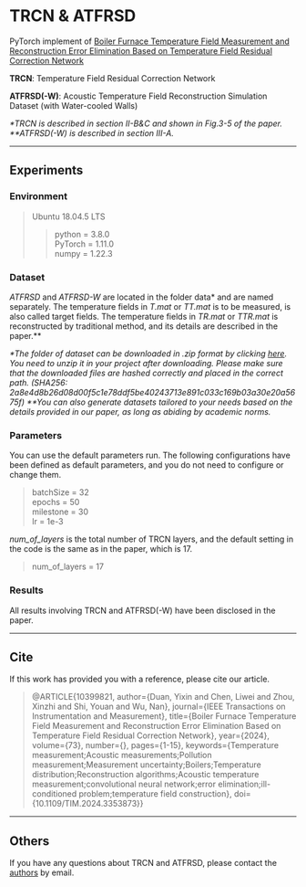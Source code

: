 # TRCN & ATFRSD

PyTorch implement of [Boiler Furnace Temperature Field Measurement and Reconstruction Error Elimination Based on Temperature Field Residual Correction Network](https://ieeexplore.ieee.org/document/10399821)

__TRCN__: Temperature Field Residual Correction Network

__ATFRSD(-W)__: Acoustic Temperature Field Reconstruction Simulation Dataset (with Water-cooled Walls)

_*TRCN is described in section II-B&C and shown in Fig.3-5 of the paper._<br/>
_**ATFRSD(-W) is described in section III-A._

****

## Experiments

### Environment

> Ubuntu 18.04.5 LTS
>> python = 3.8.0 <br/>
> PyTorch = 1.11.0 <br/>
> numpy = 1.22.3

### Dataset

_ATFRSD_ and _ATFRSD-W_ are located in the folder data* and are named separately. The temperature fields in _T.mat_ or _TT.mat_ is to be measured, is also called target fields. The temperature fields in _TR.mat_ or _TTR.mat_ is reconstructed by traditional method, and its details are described in the paper.**

_*The folder of dataset can be downloaded in .zip format by clicking [here](https://drive.google.com/file/d/1radW5EFc8m2HWNQKwJXCgR1lnLcn3bRw/view?usp=sharing). You need to unzip it in your project after downloading. Please make sure that the downloaded files are hashed correctly and placed in the correct path.
(SHA256: 2a8e4d8b26d08d00f5c1e78ddf5be40243713e891c033c169b03a30e20a5675f)_
_**You can also generate datasets tailored to your needs based on the details provided in our paper, as long as abiding by academic norms._

### Parameters

You can use the default parameters run. The following configurations have been defined as default parameters, and you do not need to configure or change them. 

> batchSize = 32 <br/>
> epochs = 50 <br/>
> milestone = 30 <br/>
> lr = 1e-3

_num_of_layers_ is the total number of TRCN layers, and the default setting in the code is the same as in the paper, which is 17.
> num_of_layers = 17


### Results

All results involving TRCN and ATFRSD(-W) have been disclosed in the paper.

****

## Cite

If this work has provided you with a reference, please cite our article.
>@ARTICLE{10399821,
  author={Duan, Yixin and Chen, Liwei and Zhou, Xinzhi and Shi, Youan and Wu, Nan},
  journal={IEEE Transactions on Instrumentation and Measurement}, 
  title={Boiler Furnace Temperature Field Measurement and Reconstruction Error Elimination Based on Temperature Field Residual Correction Network}, 
  year={2024},
  volume={73},
  number={},
  pages={1-15},
  keywords={Temperature measurement;Acoustic measurements;Pollution measurement;Measurement uncertainty;Boilers;Temperature distribution;Reconstruction algorithms;Acoustic temperature measurement;convolutional neural network;error elimination;ill-conditioned problem;temperature field construction},
  doi={10.1109/TIM.2024.3353873}}

****

## Others

If you have any questions about TRCN and ATFRSD, please contact the [authors](https://ieeexplore.ieee.org/document/10399821/authors) by email.


